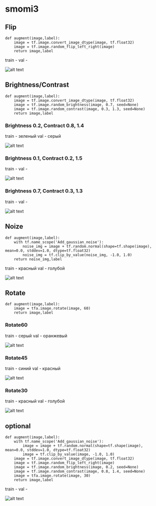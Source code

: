 # smomi3


## Flip
```
def augment(image,label):
    image = tf.image.convert_image_dtype(image, tf.float32)
    image = tf.image.random_flip_left_right(image)
    return image,label
 ``` 
train - 
val - 

![alt text](https://github.com/Uniderwy/smomi3/blob/main/new_flip.jpg) 
    
    
## Brightness/Contrast
```
def augment(image,label):
    image = tf.image.convert_image_dtype(image, tf.float32)
    image = tf.image.random_brightness(image, 0.7, seed=None)
    image = tf.image.random_contrast(image, 0.3, 1.3, seed=None)
    return image,label
 ```
### Brightness 0.2, Contract 0.8, 1.4
train - зеленый
val - серый

![alt text](https://github.com/Uniderwy/smomi3/blob/main/new_bright4.jpg) 

### Brightness 0.1, Contract 0.2, 1.5
train - 
val - 

![alt text](https://github.com/Uniderwy/smomi3/blob/main/new_bright2.jpg) 

### Brightness 0.7, Contract 0.3, 1.3
train - 
val - 

![alt text](https://github.com/Uniderwy/smomi3/blob/main/new_bright3.jpg) 
    
    
## Noize
```
def augment(image,label):
    with tf.name_scope('Add_gaussian_noise'):
        noise_img = image + tf.random.normal(shape=tf.shape(image), mean=0.0, stddev=1.0, dtype=tf.float32)
        noise_img = tf.clip_by_value(noise_img, -1.0, 1.0)
    return noise_img,label
```
train - красный
val - голубой

![alt text](https://github.com/Uniderwy/smomi3/blob/main/new_noize.jpg)    
   
   
## Rotate
```
def augment(image,label):
    image = tfa.image.rotate(image, 60)
    return image,label
```   
### Rotate60
train - серый
val - оранжевый

![alt text](https://github.com/Uniderwy/smomi3/blob/main/rotate60.jpg)  

### Rotate45
train - синий
val - красный

![alt text](https://github.com/Uniderwy/smomi3/blob/main/rotate45.jpg) 

### Rotate30
train - красный
val - голубой

![alt text](https://github.com/Uniderwy/smomi3/blob/main/rotate30.jpg) 


## optional
```      
def augment(image,label):
    with tf.name_scope('Add_gaussian_noise'):
        image = image + tf.random.normal(shape=tf.shape(image), mean=0.0, stddev=1.0, dtype=tf.float32)
        image = tf.clip_by_value(image, -1.0, 1.0)
    image = tf.image.convert_image_dtype(image, tf.float32)
    image = tf.image.random_flip_left_right(image)
    image = tf.image.random_brightness(image, 0.2, seed=None)
    image = tf.image.random_contrast(image, 0.8, 1.4, seed=None)
    image = tfa.image.rotate(image, 30)
    return image,label
```   
train - 
val - 

![alt text](https://github.com/Uniderwy/smomi3/blob/main/opt.jpg) 
  

  
  
    
    
    
